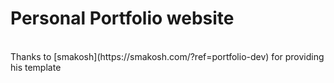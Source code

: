 # Personal Portfolio website
<br />
Thanks to [smakosh](https://smakosh.com/?ref=portfolio-dev) for providing his template
